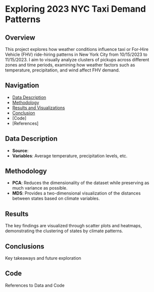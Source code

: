 
# Exploring 2023 NYC Taxi Demand Patterns

## Overview
This project explores how weather conditions influence taxi or For-Hire Vehicle (FHV) ride-hiring patterns in New York City from 10/15/2023 to 11/15/2023. I aim to visually analyze clusters of pickups across different zones and time periods, examining how weather factors such as temperature, precipitation, and wind affect FHV demand.

## Navigation
- [Data Description](Data.md)
- [Methodology](eda.md)
- [Results and Visualizations](results.md)
- [Conclusion](conclusion.md)
- [Code]
- [References]
  
## Data Description
- **Source**: 
- **Variables**: Average temperature, precipitation levels, etc.

## Methodology
- **PCA**: Reduces the dimensionality of the dataset while preserving as much variance as possible.
- **MDS**: Provides a two-dimensional visualization of the distances between states based on climate variables.

## Results
The key findings are visualized through scatter plots and heatmaps, demonstrating the clustering of states by climate patterns.

## Conclusions
Key takeaways and future exploration

## Code
References to Data and Code






